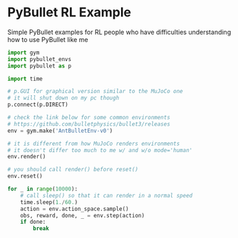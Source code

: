 # PyBullet RL Example
Simple PyBullet examples for RL people who have difficulties understanding how to use PyBullet like me

```python
import gym
import pybullet_envs
import pybullet as p

import time

# p.GUI for graphical version similar to the MuJoCo one
# it will shut down on my pc though
p.connect(p.DIRECT)

# check the link below for some common environments
# https://github.com/bulletphysics/bullet3/releases
env = gym.make('AntBulletEnv-v0')

# it is different from how MuJoCo renders environments
# it doesn't differ too much to me w/ and w/o mode='human'
env.render()

# you should call render() before reset()
env.reset()

for _ in range(10000):
	# call sleep() so that it can render in a normal speed
	time.sleep(1./60.)
	action = env.action_space.sample()
	obs, reward, done, _ = env.step(action)
	if done:
		break
```